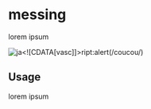 # messing

lorem ipsum

<img src="" alt="ja<![CDATA[vasc]]>ript:alert(/coucou/)">

## Usage

lorem ipsum
